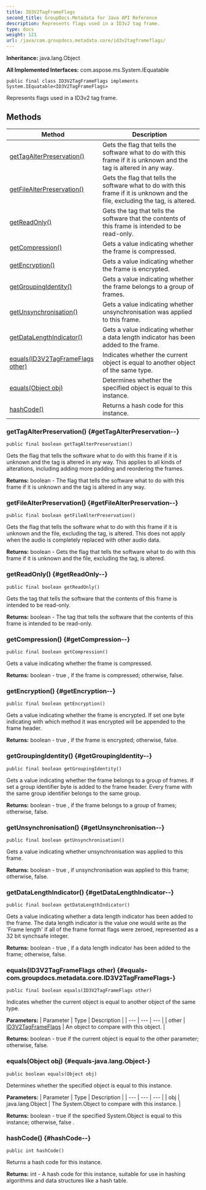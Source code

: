 ```yaml
---
title: ID3V2TagFrameFlags
second_title: GroupDocs.Metadata for Java API Reference
description: Represents flags used in a ID3v2 tag frame.
type: docs
weight: 121
url: /java/com.groupdocs.metadata.core/id3v2tagframeflags/
---
```

**Inheritance:**
java.lang.Object

**All Implemented Interfaces:**
com.aspose.ms.System.IEquatable
```
public final class ID3V2TagFrameFlags implements System.IEquatable<ID3V2TagFrameFlags>
```

Represents flags used in a ID3v2 tag frame.
## Methods

| Method | Description |
| --- | --- |
| [getTagAlterPreservation()](#getTagAlterPreservation--) | Gets the flag that tells the software what to do with this frame if it is unknown and the tag is altered in any way. |
| [getFileAlterPreservation()](#getFileAlterPreservation--) | Gets the flag that tells the software what to do with this frame if it is unknown and the file, excluding the tag, is altered. |
| [getReadOnly()](#getReadOnly--) | Gets the tag that tells the software that the contents of this frame is intended to be read-only. |
| [getCompression()](#getCompression--) | Gets a value indicating whether the frame is compressed. |
| [getEncryption()](#getEncryption--) | Gets a value indicating whether the frame is encrypted. |
| [getGroupingIdentity()](#getGroupingIdentity--) | Gets a value indicating whether the frame belongs to a group of frames. |
| [getUnsynchronisation()](#getUnsynchronisation--) | Gets a value indicating whether unsynchronisation was applied to this frame. |
| [getDataLengthIndicator()](#getDataLengthIndicator--) | Gets a value indicating whether a data length indicator has been added to the frame. |
| [equals(ID3V2TagFrameFlags other)](#equals-com.groupdocs.metadata.core.ID3V2TagFrameFlags-) | Indicates whether the current object is equal to another object of the same type. |
| [equals(Object obj)](#equals-java.lang.Object-) | Determines whether the specified object is equal to this instance. |
| [hashCode()](#hashCode--) | Returns a hash code for this instance. |
### getTagAlterPreservation() {#getTagAlterPreservation--}
```
public final boolean getTagAlterPreservation()
```


Gets the flag that tells the software what to do with this frame if it is unknown and the tag is altered in any way. This applies to all kinds of alterations, including adding more padding and reordering the frames.

**Returns:**
boolean - The flag that tells the software what to do with this frame if it is unknown and the tag is altered in any way.
### getFileAlterPreservation() {#getFileAlterPreservation--}
```
public final boolean getFileAlterPreservation()
```


Gets the flag that tells the software what to do with this frame if it is unknown and the file, excluding the tag, is altered. This does not apply when the audio is completely replaced with other audio data.

**Returns:**
boolean - Gets the flag that tells the software what to do with this frame if it is unknown and the file, excluding the tag, is altered.
### getReadOnly() {#getReadOnly--}
```
public final boolean getReadOnly()
```


Gets the tag that tells the software that the contents of this frame is intended to be read-only.

**Returns:**
boolean - The tag that tells the software that the contents of this frame is intended to be read-only.
### getCompression() {#getCompression--}
```
public final boolean getCompression()
```


Gets a value indicating whether the frame is compressed.

**Returns:**
boolean -  true , if the frame is compressed; otherwise, false.
### getEncryption() {#getEncryption--}
```
public final boolean getEncryption()
```


Gets a value indicating whether the frame is encrypted. If set one byte indicating with which method it was encrypted will be appended to the frame header.

**Returns:**
boolean -  true , if the frame is encrypted; otherwise, false.
### getGroupingIdentity() {#getGroupingIdentity--}
```
public final boolean getGroupingIdentity()
```


Gets a value indicating whether the frame belongs to a group of frames. If set a group identifier byte is added to the frame header. Every frame with the same group identifier belongs to the same group.

**Returns:**
boolean -  true , if the frame belongs to a group of frames; otherwise, false.
### getUnsynchronisation() {#getUnsynchronisation--}
```
public final boolean getUnsynchronisation()
```


Gets a value indicating whether unsynchronisation was applied to this frame.

**Returns:**
boolean -  true , if unsynchronisation was applied to this frame; otherwise, false.
### getDataLengthIndicator() {#getDataLengthIndicator--}
```
public final boolean getDataLengthIndicator()
```


Gets a value indicating whether a data length indicator has been added to the frame. The data length indicator is the value one would write as the 'Frame length' if all of the frame format flags were zeroed, represented as a 32 bit synchsafe integer.

**Returns:**
boolean -  true , if a data length indicator has been added to the frame; otherwise, false.
### equals(ID3V2TagFrameFlags other) {#equals-com.groupdocs.metadata.core.ID3V2TagFrameFlags-}
```
public final boolean equals(ID3V2TagFrameFlags other)
```


Indicates whether the current object is equal to another object of the same type.

**Parameters:**
| Parameter | Type | Description |
| --- | --- | --- |
| other | [ID3V2TagFrameFlags](../../com.groupdocs.metadata.core/id3v2tagframeflags) | An object to compare with this object. |

**Returns:**
boolean - true if the current object is equal to the  other  parameter; otherwise, false.
### equals(Object obj) {#equals-java.lang.Object-}
```
public boolean equals(Object obj)
```


Determines whether the specified object is equal to this instance.

**Parameters:**
| Parameter | Type | Description |
| --- | --- | --- |
| obj | java.lang.Object | The  System.Object  to compare with this instance. |

**Returns:**
boolean -  true  if the specified  System.Object  is equal to this instance; otherwise,  false .
### hashCode() {#hashCode--}
```
public int hashCode()
```


Returns a hash code for this instance.

**Returns:**
int - A hash code for this instance, suitable for use in hashing algorithms and data structures like a hash table.
